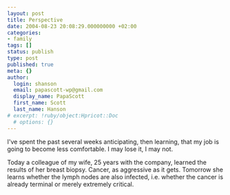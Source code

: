 ```yaml
---
layout: post
title: Perspective
date: 2004-08-23 20:08:29.000000000 +02:00
categories:
- family
tags: []
status: publish
type: post
published: true
meta: {}
author:
  login: shanson
  email: papascott-wp@gmail.com
  display_name: PapaScott
  first_name: Scott
  last_name: Hanson
# excerpt: !ruby/object:Hpricot::Doc
  # options: {}
---
```

<p>I've spent the past several weeks anticipating, then learning, that my job is going to become less comfortable. I may lose it, I may not.</p>
<p>Today a colleague of my wife, 25 years with the company, learned the results of her breast biopsy. Cancer, as aggressive as it gets. Tomorrow she learns whether the lymph nodes are also infected, i.e. whether the cancer is already terminal or merely extremely critical.</p>

